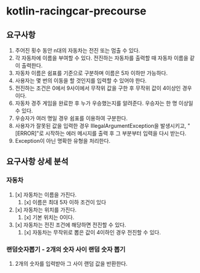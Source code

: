 # kotlin-racingcar-precourse

## 요구사항
1. 주어진 횟수 동안 n대의 자동차는 전진 또는 멈출 수 있다.
2. 각 자동차에 이름을 부여할 수 있다. 전진하는 자동차를 출력할 때 자동차 이름을 같이 출력한다.
3. 자동차 이름은 쉼표를 기준으로 구분하며 이름은 5자 이하만 가능하다.
4. 사용자는 몇 번의 이동을 할 것인지를 입력할 수 있어야 한다.
5. 전진하는 조건은 0에서 9사이에서 무작위 값을 구한 후 무작위 값이 4이상인 경우이다.
6. 자동차 경주 게임을 완료한 후 누가 우승했는지를 알려준다. 우승자는 한 명 이상일 수 있다.
7. 우승자가 여러 명일 경우 쉼표를 이용하여 구분한다.
8. 사용자가 잘못된 값을 입력한 경우 IllegalArgumentException을 발생시키고, "[ERROR]"로 시작하는 에러 메시지를 출력 후 그 부분부터 입력을 다시 받는다.
9. Exception이 아닌 명확한 유형을 처리한다.

## 요구사항 상세 분석
### 자동차

1. [x] 자동차는 이름을 가진다.
    1. [x] 이름은 최대 5자 이하 조건이 있다
2. [x] 자동차는 위치를 가진다.
    1. [x] 기본 위치는 0이다.
3. [x] 자동차는 전진 조건에 해당하면 전진할 수 있다.
    1. [x] 자동차는 무작위로 뽑은 값이 4이하인 경우 전진할 수 있다.

### 랜덤숫자뽑기 - 2개의 숫자 사이 랜덤 숫자 뽑기
1. 2개의 숫자를 입력받아 그 사이 랜덤 값을 반환한다.